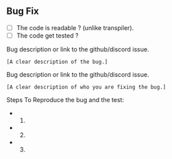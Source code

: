 ## Bug Fix

- [ ] The code is readable ? (unlike transpiler).
- [ ] The code get tested ?

Bug description or link to the github/discord issue.
```
[A clear description of the bug.]
```

Bug description or link to the github/discord issue.
```
[A clear description of who you are fixing the bug.]
```

Steps To Reproduce the bug and the test:
- 1.
- 2.
- 3.

